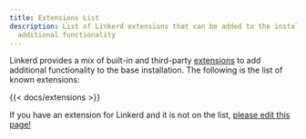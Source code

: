 ```yaml
---
title: Extensions List
description: List of Linkerd extensions that can be added to the installation for
  additional functionality
---
```


Linkerd provides a mix of built-in and third-party
[extensions](../tasks/extensions/) to add additional functionality to the
base installation. The following is the list of known extensions:

{{< docs/extensions >}}

If you have an extension for Linkerd and it is not on the list, [please edit
this
page!](https://github.com/linkerd/website/edit/main/linkerd.io/data/extension-list.yaml)

